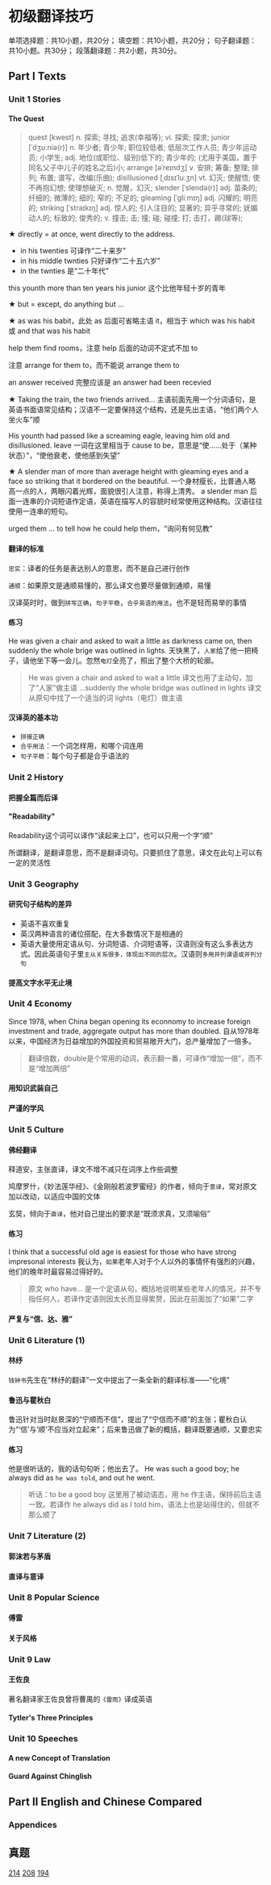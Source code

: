 # 初级翻译技巧

单项选择题：共10小题，共20分；
填空题：共10小题，共20分；
句子翻译题：共10小题。共30分；
段落翻译题：共2小题，共30分。

## Part I Texts
### Unit 1 Stories

#### The Quest

> quest	[kwest] n. 探索; 寻找; 追求(幸福等); vi. 探索; 探求;
> junior [ˈdʒuːniə(r)] n. 年少者; 青少年; 职位较低者; 低层次工作人员; 青少年运动员; 小学生; adj. 地位(或职位、级别)低下的; 青少年的; (尤用于美国，置于同名父子中儿子的姓名之后)小;
> arrange [əˈreɪndʒ] v. 安排; 筹备; 整理; 排列; 布置; 谱写，改编(乐曲);
> disillusioned [ˌdɪsɪˈluːʒn] vt. 幻灭; 使醒悟; 使不再抱幻想; 使理想破灭; n. 觉醒，幻灭;
> slender [ˈslendə(r)] adj. 苗条的; 纤细的; 微薄的; 细的; 窄的; 不足的;
> gleaming [ˈɡliːmɪŋ] adj. 闪耀的; 明亮的;
> striking [ˈstraɪkɪŋ] adj. 惊人的; 引人注目的; 显著的; 异乎寻常的; 妩媚动人的; 标致的; 俊秀的; v. 撞击; 击; 撞; 碰; 碰撞; 打; 击打，踢(球等);


★ directly = at once, went directly to the address.

- in his twenties 可译作“二十来岁”
- in his middle twnties 只好译作“二十五六岁”
- in the twnties 是“二十年代”

this younth more than ten years his junior 这个比他年轻十岁的青年

★ but = except, do anything but ...

★ as was his babit，此处 as 后面可省略主语 it，相当于 which was his habit 或 and that was his habit

help them find rooms，注意 help 后面的动词不定式不加 to

注意 arrange for them to，而不能说 arrange them to

an answer received 完整应该是 an answer had been recevied

★ Taking the train, the two friends arrived...
主语前面先用一个分词语句，是英语书面语常见结构；汉语不一定要保持这个结构，还是先出主语，“他们两个人坐火车”顺

His younth had passed like a screaming eagle, leaving him old and disillusioned. leave 一词在这里相当于 cause to be，意思是“使……处于（某种状态）”，“使他衰老，使他感到失望”

★ A slender man of more than average height with gleaming eyes and a face so striking that it bordered on the beautiful. 一个身材瘦长，比普通人略高一点的人，两眼闪着光辉，面貌很引人注意，称得上清秀。 a slender man 后面一连串的介词短语作定语，英语在描写人的容貌时经常使用这种结构。汉语往往使用一连串的短句。

urged them ... to tell how he could help them，“询问有何见教”


#### 翻译的标准

`忠实`：译者的任务是表达别人的意思，而不是自己进行创作

`通顺`：如果原文是通顺易懂的，那么译文也要尽量做到通顺，易懂

汉译英时时，做到`拼写正确`，`句子平稳`，`合乎英语的用法`，也不是轻而易举的事情

#### 练习

He was given a chair and asked to wait a little as darkness came on, then suddenly the whole brige was outlined in lights.
天快黑了，`人家`给了他一把椅子，请他坐下等一会儿。忽然`电灯`全亮了，照出了整个大桥的轮廓。
> He was given a chair and asked to wait a little 译文也用了主动句，加了“人家”做主语
> ...suddenly the whole bridge was outlined in lights 译文从原句中找了一个适当的词 lights（电灯）做主语

#### 汉译英的基本功

- `拼接正确`
- `合乎用法`：一个词怎样用，和哪个词连用
- `句子平稳`：每个句子都是合乎语法的

### Unit 2 History

#### 把握全篇而后译

#### "Readability"

Readability这个词可以译作“读起来上口”，也可以只用一个字“顺”

所谓翻译，是翻译意思，而不是翻译词句。只要抓住了意思，译文在此句上可以有一定的灵活性

### Unit 3 Geography

#### 研究句子结构的差异

- 英语不喜欢重复
- 英汉两种语言的诸位搭配，在大多数情况下是相通的
- 英语大量使用定语从句、分词短语、介词短语等，汉语则没有这么多表达方式。因此英语句子里`主从关系很多，体现出不同的层次`。汉语则`多用并列谓语或并列分句`

#### 提高文字水平无止境
### Unit 4 Economy

Since 1978, when China began opening its econnomy to increase foreign investment and trade, aggregate output has more than doubled.
自从1978年以来，中国经济为日益增加的外国投资和贸易敞开大门，总产量增加了一倍多。
> 翻译倍数，double是个常用的动词，表示翻一番，可译作“增加一倍”，而不是“增加两倍”

#### 用知识武装自己
#### 严谨的学风
### Unit 5 Culture
#### 佛经翻译

释道安，主张直译，译文不增不减只在词序上作些调整

鸠摩罗什，《妙法莲华经》、《金刚般若波罗蜜经》的作者，倾向于`意译`，常对原文加以改动，以适应中国的文体

玄奘，倾向于`直译`，他对自己提出的要求是“既须求真，又须喻俗”

#### 练习

I think that a successful old age is easiest for those who have strong impresonal interests
我认为，`如果`老年人对于个人以外的事情怀有强烈的兴趣，他们的晚年时最容易过得好的。
> 原文 who have... 是一个定语从句，概括地说明某些老年人的情况，并不专指任何人，若译作定语则因太长而显得累赘，因此在前面加了“如果”二字

#### 严复与“信、达、雅”

### Unit 6 Literature (1)

#### 林纾

`钱钟书`先生在“林纾的翻译”一文中提出了一条全新的翻译标准——“化境”

#### 鲁迅与瞿秋白

鲁迅针对当时赵景深的“宁顺而不信”，提出了“宁信而不顺”的主张；瞿秋白认为“‘信’与‘顺’不应当对立起来”；后来鲁迅做了新的概括，翻译既要通顺，又要忠实

#### 练习

他是很听话的，我的话句句听；他出去了。
He was such a good boy; he always did as `he was told`, and out he went.
> 听话：to be a good boy
> 这里用了被动语态，用 he 作主语，保持前后主语一致。若译作 he always did as I told him，语法上也是站得住的，但就不那么顺了

### Unit 7 Literature (2)
#### 郭沫若与茅盾
#### 直译与意译
### Unit 8 Popular Science
#### 傅雷
#### 关于风格
### Unit 9 Law
#### 王佐良

著名翻译家王佐良曾将曹禺的`《雷雨》`译成英语

#### Tytler's Three Principles
### Unit 10 Speeches
#### A new Concept of Translation
#### Guard Against Chinglish
## Part II English and Chinese Compared
### Appendices

## 真题

[214](https://www.educity.cn/zikao/327341.html)
[208](https://www.educity.cn/zikao/220688.html)
[194](https://www.educity.cn/zikao/88339.html)
